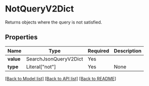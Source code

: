 # NotQueryV2Dict

Returns objects where the query is not satisfied.

## Properties
| Name | Type | Required | Description |
| ------------ | ------------- | ------------- | ------------- |
**value** | SearchJsonQueryV2Dict | Yes |  |
**type** | Literal["not"] | Yes | None |


[[Back to Model list]](../../README.md#models-v1-link) [[Back to API list]](../../README.md#documentation-for-api-endpoints) [[Back to README]](../../README.md)
